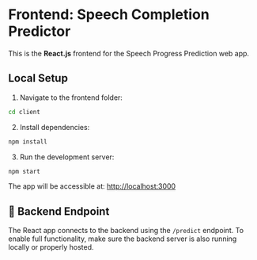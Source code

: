 # Frontend: Speech Completion Predictor

This is the **React.js** frontend for the Speech Progress Prediction web app.

## Local Setup

1. Navigate to the frontend folder:
```bash
cd client
```

2. Install dependencies:
```bash
npm install
```

3. Run the development server:
```bash
npm start
```

The app will be accessible at:
 [http://localhost:3000](http://localhost:3000)

## 🔗 Backend Endpoint

The React app connects to the backend using the `/predict` endpoint.
To enable full functionality, make sure the backend server is also running locally or properly hosted.
